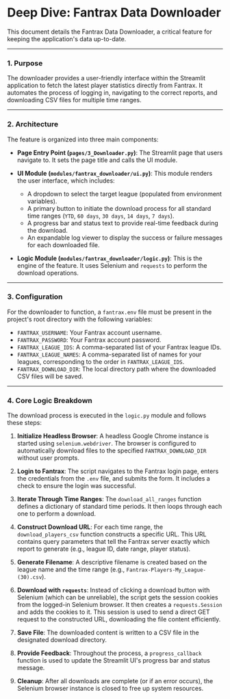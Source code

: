 # Deep Dive: Fantrax Data Downloader

This document details the Fantrax Data Downloader, a critical feature for keeping the application's data up-to-date.

---

### 1. Purpose

The downloader provides a user-friendly interface within the Streamlit application to fetch the latest player statistics directly from Fantrax. It automates the process of logging in, navigating to the correct reports, and downloading CSV files for multiple time ranges.

---

### 2. Architecture

The feature is organized into three main components:

- **Page Entry Point (`pages/3_Downloader.py`)**: The Streamlit page that users navigate to. It sets the page title and calls the UI module.

- **UI Module (`modules/fantrax_downloader/ui.py`)**: This module renders the user interface, which includes:
  - A dropdown to select the target league (populated from environment variables).
  - A primary button to initiate the download process for all standard time ranges (`YTD`, `60 days`, `30 days`, `14 days`, `7 days`).
  - A progress bar and status text to provide real-time feedback during the download.
  - An expandable log viewer to display the success or failure messages for each downloaded file.

- **Logic Module (`modules/fantrax_downloader/logic.py`)**: This is the engine of the feature. It uses Selenium and `requests` to perform the download operations.

---

### 3. Configuration

For the downloader to function, a `fantrax.env` file must be present in the project's root directory with the following variables:

- `FANTRAX_USERNAME`: Your Fantrax account username.
- `FANTRAX_PASSWORD`: Your Fantrax account password.
- `FANTRAX_LEAGUE_IDS`: A comma-separated list of your Fantrax league IDs.
- `FANTRAX_LEAGUE_NAMES`: A comma-separated list of names for your leagues, corresponding to the order in `FANTRAX_LEAGUE_IDS`.
- `FANTRAX_DOWNLOAD_DIR`: The local directory path where the downloaded CSV files will be saved.

---

### 4. Core Logic Breakdown

The download process is executed in the `logic.py` module and follows these steps:

1.  **Initialize Headless Browser**: A headless Google Chrome instance is started using `selenium.webdriver`. The browser is configured to automatically download files to the specified `FANTRAX_DOWNLOAD_DIR` without user prompts.

2.  **Login to Fantrax**: The script navigates to the Fantrax login page, enters the credentials from the `.env` file, and submits the form. It includes a check to ensure the login was successful.

3.  **Iterate Through Time Ranges**: The `download_all_ranges` function defines a dictionary of standard time periods. It then loops through each one to perform a download.

4.  **Construct Download URL**: For each time range, the `download_players_csv` function constructs a specific URL. This URL contains query parameters that tell the Fantrax server exactly which report to generate (e.g., league ID, date range, player status).

5.  **Generate Filename**: A descriptive filename is created based on the league name and the time range (e.g., `Fantrax-Players-My_League-(30).csv`).

6.  **Download with `requests`**: Instead of clicking a download button with Selenium (which can be unreliable), the script gets the session cookies from the logged-in Selenium browser. It then creates a `requests.Session` and adds the cookies to it. This session is used to send a direct GET request to the constructed URL, downloading the file content efficiently.

7.  **Save File**: The downloaded content is written to a CSV file in the designated download directory.

8.  **Provide Feedback**: Throughout the process, a `progress_callback` function is used to update the Streamlit UI's progress bar and status message.

9.  **Cleanup**: After all downloads are complete (or if an error occurs), the Selenium browser instance is closed to free up system resources.
